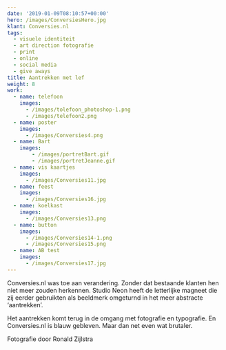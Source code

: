```yaml
---
date: '2019-01-09T08:10:57+00:00'
hero: /images/ConversiesHero.jpg
klant: Conversies.nl
tags:
  - visuele identiteit
  - art direction fotografie
  - print
  - online
  - social media
  - give aways
title: Aantrekken met lef
weight: 8
work:
  - name: telefoon
    images:
      - /images/tolefoon_photoshop-1.png
      - /images/telefoon2.png
  - name: poster
    images:
      - /images/Conversies4.png
  - name: Bart
    images:
        - /images/portretBart.gif
        - /images/portretJeanne.gif
  - name: vis kaartjes
    images:
      - /images/Conversies11.jpg
  - name: feest
    images:
      - /images/Conversies16.jpg
  - name: koelkast
    images:
      - /images/Conversies13.png
  - name: button
    images:
      - /images/Conversies14-1.png
      - /images/Conversies15.png
  - name: AB test
    images:
      - /images/Conversies17.jpg
---
```

Conversies.nl was toe aan verandering. Zonder dat bestaande klanten hen niet meer zouden herkennen. Studio Neon heeft de letterlijke magneet die zij eerder gebruikten als beeldmerk omgeturnd in het meer abstracte ‘aantrekken’.

Het aantrekken komt terug in de omgang met fotografie en typografie. En Conversies.nl is blauw gebleven. Maar dan net even wat brutaler.

Fotografie door Ronald Zijlstra